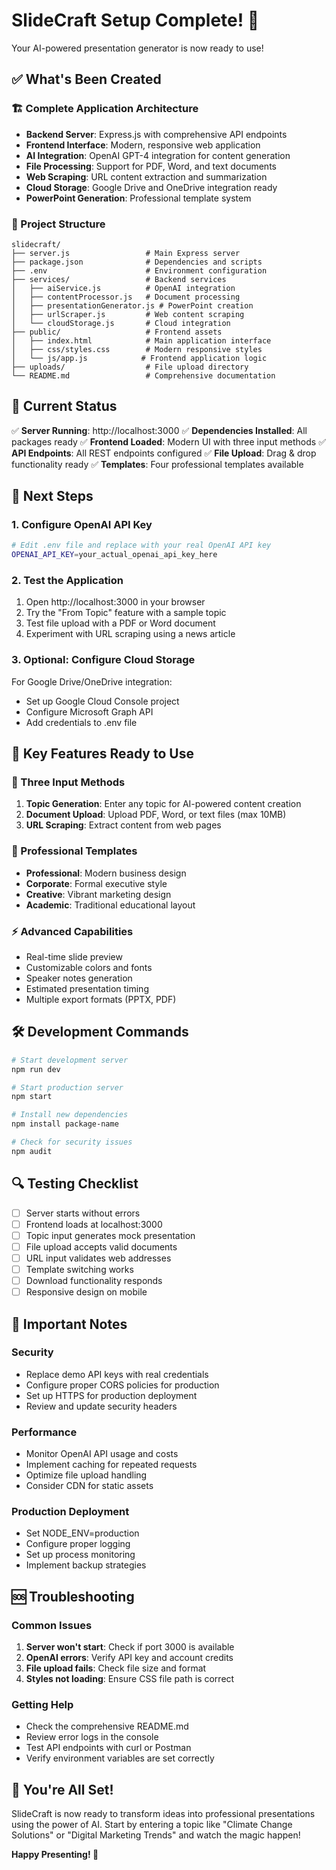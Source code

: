 # SlideCraft Setup Complete! 🎉

Your AI-powered presentation generator is now ready to use!

## ✅ What's Been Created

### 🏗️ Complete Application Architecture
- **Backend Server**: Express.js with comprehensive API endpoints
- **Frontend Interface**: Modern, responsive web application
- **AI Integration**: OpenAI GPT-4 integration for content generation
- **File Processing**: Support for PDF, Word, and text documents
- **Web Scraping**: URL content extraction and summarization
- **Cloud Storage**: Google Drive and OneDrive integration ready
- **PowerPoint Generation**: Professional template system

### 📁 Project Structure
```
slidecraft/
├── server.js                 # Main Express server
├── package.json              # Dependencies and scripts
├── .env                      # Environment configuration
├── services/                 # Backend services
│   ├── aiService.js          # OpenAI integration
│   ├── contentProcessor.js   # Document processing
│   ├── presentationGenerator.js # PowerPoint creation
│   ├── urlScraper.js         # Web content scraping
│   └── cloudStorage.js       # Cloud integration
├── public/                   # Frontend assets
│   ├── index.html            # Main application interface
│   ├── css/styles.css        # Modern responsive styles
│   └── js/app.js            # Frontend application logic
├── uploads/                  # File upload directory
└── README.md                 # Comprehensive documentation
```

## 🚀 Current Status

✅ **Server Running**: http://localhost:3000
✅ **Dependencies Installed**: All packages ready
✅ **Frontend Loaded**: Modern UI with three input methods
✅ **API Endpoints**: All REST endpoints configured
✅ **File Upload**: Drag & drop functionality ready
✅ **Templates**: Four professional templates available

## 🔧 Next Steps

### 1. Configure OpenAI API Key
```bash
# Edit .env file and replace with your real OpenAI API key
OPENAI_API_KEY=your_actual_openai_api_key_here
```

### 2. Test the Application
1. Open http://localhost:3000 in your browser
2. Try the "From Topic" feature with a sample topic
3. Test file upload with a PDF or Word document
4. Experiment with URL scraping using a news article

### 3. Optional: Configure Cloud Storage
For Google Drive/OneDrive integration:
- Set up Google Cloud Console project
- Configure Microsoft Graph API
- Add credentials to .env file

## 🎯 Key Features Ready to Use

### 📝 Three Input Methods
1. **Topic Generation**: Enter any topic for AI-powered content creation
2. **Document Upload**: Upload PDF, Word, or text files (max 10MB)
3. **URL Scraping**: Extract content from web pages

### 🎨 Professional Templates
- **Professional**: Modern business design
- **Corporate**: Formal executive style
- **Creative**: Vibrant marketing design
- **Academic**: Traditional educational layout

### ⚡ Advanced Capabilities
- Real-time slide preview
- Customizable colors and fonts
- Speaker notes generation
- Estimated presentation timing
- Multiple export formats (PPTX, PDF)

## 🛠️ Development Commands

```bash
# Start development server
npm run dev

# Start production server
npm start

# Install new dependencies
npm install package-name

# Check for security issues
npm audit
```

## 🔍 Testing Checklist

- [ ] Server starts without errors
- [ ] Frontend loads at localhost:3000
- [ ] Topic input generates mock presentation
- [ ] File upload accepts valid documents
- [ ] URL input validates web addresses
- [ ] Template switching works
- [ ] Download functionality responds
- [ ] Responsive design on mobile

## 🚨 Important Notes

### Security
- Replace demo API keys with real credentials
- Configure proper CORS policies for production
- Set up HTTPS for production deployment
- Review and update security headers

### Performance
- Monitor OpenAI API usage and costs
- Implement caching for repeated requests
- Optimize file upload handling
- Consider CDN for static assets

### Production Deployment
- Set NODE_ENV=production
- Configure proper logging
- Set up process monitoring
- Implement backup strategies

## 🆘 Troubleshooting

### Common Issues
1. **Server won't start**: Check if port 3000 is available
2. **OpenAI errors**: Verify API key and account credits
3. **File upload fails**: Check file size and format
4. **Styles not loading**: Ensure CSS file path is correct

### Getting Help
- Check the comprehensive README.md
- Review error logs in the console
- Test API endpoints with curl or Postman
- Verify environment variables are set correctly

## 🎉 You're All Set!

SlideCraft is now ready to transform ideas into professional presentations using the power of AI. Start by entering a topic like "Climate Change Solutions" or "Digital Marketing Trends" and watch the magic happen!

**Happy Presenting! 🚀**